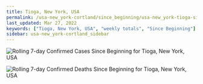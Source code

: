 ```yaml
---
title: Tioga, New York, USA
permalink: /usa-new_york-cortland/since_beginning/usa-new_york-tioga-since_beginning.html
last_updated: Mar 27, 2022
keywords: ["Tioga, New York, USA", "weekly totals", "Since Beginning"]
sidebar: usa-new_york-cortland_sidebar
---
```


![Rolling 7-day Confirmed Cases Since Beginning for Tioga, New York, USA](/covid_tracker/images/graphs/usa-new_york-tioga-rolling_7_days_confirmed-since_beginning_graph.png)

![Rolling 7-day Confirmed Deaths Since Beginning for Tioga, New York, USA](/covid_tracker/images/graphs/usa-new_york-tioga-rolling_7_days_deaths-since_beginning_graph.png)
